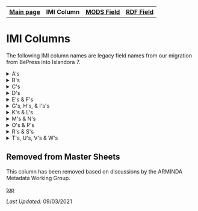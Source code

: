 <!DOCTYPE html>
<html>
<head>
</head>
<body>
<table style="width:100%">
  <tr>
    <th><a href="index.md">Main page</a></th>
	<th>IMI Column</th>
    <th><a href="MODS.md">MODS Field</a></th>
    <th><a href="RDF.md">RDF Field</a></th>
  </tr>
</table>



<h1 id="top">IMI Columns</h1>
<p>The following IMI column names are legacy field names from our migration from BePress into Islandora 7. </p>
<details>
<summary>A's</summary>
<br>	
		<li><a href="#removed">abstract_format</a> (removed): format of the abstract</li>
		<li><a href="#removed">accession_number</a> (removed): number associated with gallery items</li>
		<li><a href="advisor.md">advisors</a>: A person under whose supervision a student develops and/or presents an academic paper or project, including theses and capstone projects. </li>
		<li><a href="#removed">attach_additional_files</a> (removed)</li>
		<li><a href="#removed">author#_fname</a> (removed)</li>
		<li><a href="#removed">author#_lname</a> (removed)</li>
		<li><a href="#removed">author#_mname</a> (removed)</li>
		<li><a href="#removed">author#_suffix</a> (removed)</li>
</details>
<details>
<summary>B's</summary>
<br>	
		<li><a href="#removed">bp_categories</a> - removed</li>
		<li><a href="#removed">broad_creation_date</a> - removed</li>
		<li><a href="#removed">broad_date</a> - removed</li>
		<li><a href="#removed">box</a> - removed</li>
		<li><a href="imi.bucket.md">bucket</a></li>
		<li><a href="#removed">buy_link</a> - removed</li>	
</details>
<details>
<summary>C's</summary>
<br>	
		<li><a href="#removed">calc_thumbnail_image_url	</a> - removed</li>
		<li><a href="#removed">calc_url</a> - removed</li>
		<li><a href="#removed">campus_location</a> - removed</li>
		<li><a href="#removed">catalog_id</a> - removed</li>
		<li><a href="#removed">city - TWG/city</a> - removed</li>		
		<li><a href="cmodel.md">field_model</a></li>
		<li><a href="#removed">collection_name	</a> - removed</li>
		<li><a href="#removed">comments</a> - removed</li>
		<li><a href="#removed">conference_track</a> - removed</li>
		<li><a href="#removed">year_conference</a> - removed</li>	
		<li><a href="contributors.md">contributors (field_linked_agent)</a> </li>
		<li><a href="#removed">copyright_notes</a> - removed</li>
		<li><a href="#removed">costume_design</a> - removed</li>
		<li><a href="#removed">cover_image_url</a> - removed</li>
		<li><a href="coverage_spatial.md">field_geographic_subject</a></li>		
		<li><a href="#removed">create_openurl	</a> - removed</li>
		<li><a href="creators.md">creators (field_linked_agent)	</a></li>
		<li><a href="#removed">cultural_affiliation</a> - removed</li>
		<li><a href="#removed">custom_citation	</a> - removed</li>
</details>
<details>
<summary>D's</summary>
<br>	
		<li><a href="#removed">date_created	</a> - removed</li>
		<li><a href="#removed">date_processed	</a> - removed</li>
		<li><a href="date.display.md">date_display (field_date_display)</a></li>
		<li><a href="date.encoded.md">date_encoded (field_edtf_date_created)</a></li>
		<li><a href="date_issued.md">date_issued (field_edtf_date_issue)</a></li>
		<li><a href="date_sort.md">date_sort (field_edtf_date)</a></li>
		<li><a href="department.md">department (field_linked_agent)	</a></li>
		<li><a href="description.md">description (field_description_long)</a></li>
		<li><a href="#removed">director</a> - removed</li>
		<li><a href="#removed">distribution_license	</a> - removed</li>
		<li><a href="#removed">display_date</a> - removed</li>
		<li><a href="#removed">document_type	</a> - removed</li>		
		<li><a href="#removed">donor</a> - removed</li>
		<li><a href="#removed">download_file_format	</a> - removed</li>
		<li><a href="#removed">duration	</a> - removed</li>
</details>
<details>
<summary>E's & F's</summary>
<br>
		<li><a href="#removed">editor</a> - removed</li>		
		<li><a href="embargo_date.md">embargo_date (field_embargo_date)</a></li>
		<li><a href="#removed">end_date</a> - removed</li>
		<li><a href="#removed">endowment</a> - removed</li>
		<li><a href="#remove">equipment</a> - removed</li>
		<li><a href="#removed">ext_links</a> - removed</li>
		<li><a href="extent.md">extent (field_extent)</a></li>
		<li><a href="file_display_hint.md">file_display_hint</a></li>
		<li><a href="field_linked_agent.md">field_linked_agent</a></li>
		<li><a href="field_weight.md">field_weight</a></li>
		<li><a href="file.md">file</a></li>
		<li><a href="#removed">file_list</a> - removed</li>
		<li><a href="#removed">file_name_id</a> - removed</li>
		<li><a href="filepath.md">filepath</a> - removed</li>
		<li><a href="#removed">format</a> - removed</li>
		<li><a href="#removed">front_end_url</a> - removed</li>
		<li><a href="funding_sources.md">funding_sources (field_funding_sources)	</a></li>
		<li><a href="abstract.md">field_abstract</a></li>
		<li><a href="access_condition.md">field_limited_access</a></li>	
</details>
<details>
<summary>G's, H's, & I's's</summary>
<br>		
		<li><a href="genre.md">genre (field_genre)</a></li>
		<li><a href="#graduation_year">graduation_year	</a></li>
		<li><a href="#removed">grant_information</a> - removed</li>
		<li><a href="#id.md">id</a></li>
		<li><a href="#removed">identifier</a> - removed</li>
		<li><a href="identifier.unique.md">identifier_unique (field_identifier)</a></li>
		<li><a href="#removed">image_caption</a> - removed</li>
		<li><a href="#removed">image_source</a> - removed</li>		
		<li><a href="#removed">instructor</a> - removed</li>
		<li><a href="#removed">insurance_value</a> - removed</li>
		<li><a href="#removed">irb_information</a> - removed</li>
		<li><a href="#removed">irb_number</a> - removed</li>
		<li><a href="#removed">issnum</a> - removed</li>	
		<li><a href="issue_num.md">issue_num (field_issue_num)</a></li>
</details>
<details>
<summary>K's & L's</summary>
<br>
		<li><a href="language.md">language (field_language)</a></li>
		<li><a href="#removed">lc_subject</a> - removed</li>
		<li><a href="#license_file">license_file</a></li>		
		<li><a href="#removed">lighting_design</a> - removed</li>
		<li><a href="license_file.md">license_file</a></li>
		<li><a href="line_num.md">line_num</a></li>
		<li><a href="#removed">local_handle</a> - removed</li>
		<li><a href="#removed">location</a> - removed</li>
</details>
<details>
<summary>M's & N's</summary>
<br>
		<li><a href="#removed">medium</a> - removed</li>		
		<li><a href="#removed">multimedia_format</a> - removed</li>
		<li><a href="#removed">multimedia_url</a> - removed</li>
		<li><a href="#removed">native_filename	</a> - removed</li>		
		<li><a href="#removed">native_filesize</a> - removed</li>
		<li><a href="#removed">number_artifacts</a> - removed</li>
</details>
<details>
<summary>O's & P's</summary>
<br>
		<li><a href="obj_file.md">obj_file</a></li>		
		<li><a href="#removed">oclc_number	</a> - removed</li>
		<li><a href="#removed">old_cat_id	</a> - removed</li>
		<li><a href="origin.md">origin (field_origin)</a></li>
		<li><a href="#removed">pagecount</a> - removed</li>
		<li><a href="#removed">pages</a> - removed</li>		
		<li><a href="parent.md">parent</a></li>
		<li><a href="parent.id.md">parent_id</a></li>
		<li><a href="#removed">pdf_filename	</a> - removed</li>
		<li><a href="#removed">pdf_filesize	</a> - removed</li>
		<li><a href="permanent_url.md">permanent_url (field_permanent_url)</a></li>
		<li><a href="pid.md">PID (field_pid)</a></li>		
		<li><a href="#removed">playwright</a> - removed</li>
		<li><a href="#removed">preview_image</a> - removed</li>
		<li><a href="#removed">previous_versions</a> - removed</li>
		<li><a href="#removed">production</a> - removed </li>
		<li><a href="#removed">production_decades</a> - removed</li>		
		<li><a href="#remove">production_info - removed	</a></li>
		<li><a href="#removed">production_year	</a> - removed</li>
		<li><a href="#removed">props_design</a> - removed</li>
		<li><a href="provenance.md">provenance (field_provenance)</a></></li>
		<li><a href="#removed">pub_season	</a> - removed</li>
		<li><a href="#removed">publication_date	</a> - removed</li>		
		<li><a href="publisher.md">publisher (field_linked_agent)</a></li>
</details>
<details>
<summary>R's & S's</summary>
<br>
		<li><a href="#removed">recommended_citation	</a> - removed</li>
		<li><a href="#removed">record_series</a> - removed</li>
		<li><a href="#removed">relation</a> - removed</li>
		<li><a href="#removed">research_project	</a> - removed</li>		
		<li><a href="rights_contact.md">rights_contact (field_rights_contact)</a></li>
		<li><a href="rights_statement.md">rights_statement (field_rights)</a></li>
		<li><a href="rowNumber.md">rowNumber</a> - removed</li>
		<li><a href="#removed">series_id</a> - removed</li>
		<li><a href="#removed">session	</a> - removed</li>
		<li><a href="seq_number.md">seq_number</a> - removed</li>		
		<li><a href="#removed">set_design	</a> - removed</li>
		<li><a href="#removed">sound_design	</a> - removed</li>
		<li><a href="source.md">source (field_source)</a></li>
		<li><a href="subject.keywords.md">subject_keywords (field_subject)</a></li>
		<li><a href="#removed">source_publication	</a> - removed</li>
		<li><a href="#removed">sponsor	</a> - removed</li>		
		<li><a href="#removed">stage_manager</a> - removed</li>
		<li><a href="#removed">start_date</a> - removed</li>
		<li><a href="#removed">state</a> - removed</li>
		<li><a href="#removed">subject_area</a></a> - removed</li>
		<li><a href="#removed">supplemental_filenames	</a> - removed</li>		
		<li><a href="#removed">supplemental_filesizes</a> - removed</li>
</details>
<details>
<summary>T's, U's, V's & W's</summary>
<br>
		<li><a href="#removed">tech_director</a> - removed</li>
		<li><a href="#removed">terms_of_use</a> - removed</li>
		<li><a href="title.md">title (title)</a></li>
		<li><a href="title.alternative.md">title_alternative (field_alternative_title)</a></li>
		<li><a href="#removed">tracks</a> - removed</li>
		<li><a href="#removed">type_of_work	</a> - removed</li>
		<li><a href="#removed">update_reason</a> - removed</li>
		<li><a href="#removed">upload_cover_image</a> - removed</li>
		<li><a href="#removed">uploaders_email</a> - removed</li>
		<li><a href="#removed">uploader_userid</a> - removed</li>
		<li><a href="url_alias.md">url_alias</a></li>
		<li><a href="url_external.md">url_external (field_url_external)</a></li>
		<li><a href="#removed">volnum</a> - removed</li>
		<li><a href="volume_num.md">volume_num (field_volume_num)</a> </li>
		<li><a href="#removed">wf_areyouuploadingaf1</a> - removed</li>
		<li><a href="work_type.md">work_type (field_resource_type)	</a></li>
</details>
<h2 id="removed">Removed from Master Sheets</h2>
<p>This column has been removed based on discussions by the ARMINDA Metadata Working Group.</p>	
<p><a href="#top">top</a></p>
<p><i>Last Updated: </i>09/03/2021</p>
</dl>
</html>
